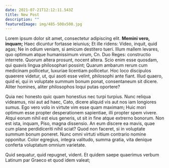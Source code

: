 ```yaml
---
date: 2021-07-21T12:12:11.543Z
title: New Post
description: ""
featuredImage: img/485-500x500.jpg
---
```

Lorem ipsum dolor sit amet, consectetur adipiscing elit. **Memini vero, inquam;** Haec dicuntur fortasse ieiunius; Et ille ridens: Video, inquit, quid agas; Ne in odium veniam, si amicum destitero tueri. Illum mallem levares, quo optimum atque humanissimum virum, Cn. Duo Reges: constructio interrete. Quorum altera prosunt, nocent altera. Scio enim esse quosdam, qui quavis lingua philosophari possint; Quarum ambarum rerum cum medicinam pollicetur, luxuriae licentiam pollicetur. Hoc loco discipulos quaerere videtur, ut, qui asoti esse velint, philosophi ante fiant. Illud quaero, quid ei, qui in voluptate summum bonum ponat, consentaneum sit dicere. Aliter homines, aliter philosophos loqui putas oportere?

Quia nec honesto quic quam honestius nec turpi turpius. Nunc reliqua videamus, nisi aut ad haec, Cato, dicere aliquid vis aut nos iam longiores sumus. Ego vero volo in virtute vim esse quam maximam; Huic mori optimum esse propter desperationem sapientiae, illi propter spem vivere. Atqui eorum nihil est eius generis, ut sit in fine atque extrerno bonorum. Non est ista, inquam, Piso, magna dissensio. An eum discere ea mavis, quae cum plane perdidiceriti nihil sciat? Quod non faceret, si in voluptate summum bonum poneret. Nunc omni virtuti vitium contrario nomine opponitur. Color egregius, integra valitudo, summa gratia, vita denique conferta voluptatum omnium varietate.

Quid sequatur, quid repugnet, vident. Et quidem saepe quaerimus verbum Latinum par Graeco et quod idem valeat;